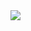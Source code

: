 <img src="https://capsule-render.vercel.app/api?type=waving&color=auto&height=200&section=header&text=seunghyun github!&fontSize=90" />

